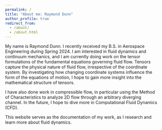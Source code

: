 ```yaml
---
permalink: /
title: "About me: Raymond Dunn"
author_profile: true
redirect_from: 
  - /about/
  - /about.html
---
```


My name is Raymond Dunn. I recently received my B.S. in Aerospace Engineering during Spring 2024. I am interested in fluid dynamics and continuum mechanics, and I am currently doing work on the tensor formulations of the fundamental equations governing fluid flow. Tensors capture the physical nature of fluid flow, irrespective of the coordinate system. By investigating how changing coordinate systems influence the form of the equations of motion, I hope to gain more insight into the mathematical structure of tensors.

I have also done work in compressible flow, in particular using the Method of Characteristics to analyze 2D flow through an arbitrary diverging channel. In the future, I hope to dive more in Computational Fluid Dynamics (CFD).

This website serves as the documentation of my work, as I research and learn more about fluid dynamics. 
